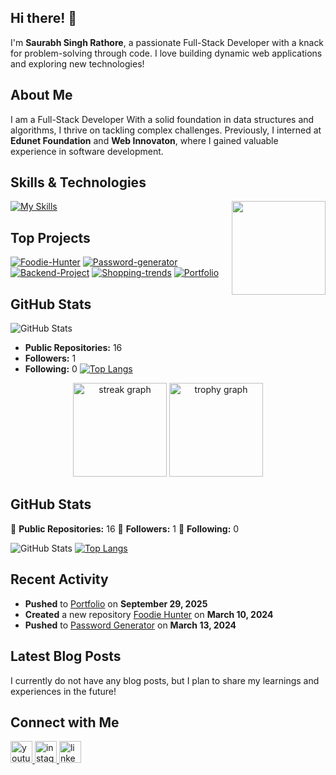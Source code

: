 ## Hi there! 👋

I'm **Saurabh Singh Rathore**, a passionate Full-Stack Developer with a knack for problem-solving through code. I love building dynamic web applications and exploring new technologies!

## About Me

I am a Full-Stack Developer  With a solid foundation in data structures and algorithms, I thrive on tackling complex challenges. Previously, I interned at **Edunet Foundation** and **Web Innovaton**, where I gained valuable experience in software development.

## Skills & Technologies

[![My Skills](https://skillicons.dev/icons?i=js,react,nodejs,express,mongodb,mysql,html,css,bootstrap,tailwind,nextjs,flask,py,vercel,vscode,git,github&perline=8)](https://skillicons.dev)
<img align="right" height="150" src="https://i.imgflip.com/65efzo.gif"  />

## Top Projects
[![**Foodie-Hunter**](https://github-readme-stats.vercel.app/api/pin/?username=saurabh-code-dev&repo=Foodie-Hunter&theme=dark)](https://github.com/saurabh-code-dev/Foodie-Hunter)
[![**Password-generator**](https://github-readme-stats.vercel.app/api/pin/?username=saurabh-code-dev&repo=Password-generator&theme=dark)](https://github.com/saurabh-code-dev/Password-generator)
[![**Backend-Project**](https://github-readme-stats.vercel.app/api/pin/?username=saurabh-code-dev&repo=Backend-Project&theme=dark)](https://github.com/saurabh-code-dev/Backend-Project)
[![**Shopping-trends**](https://github-readme-stats.vercel.app/api/pin/?username=saurabh-code-dev&repo=Shopping-trends&theme=dark)](https://github.com/saurabh-code-dev/Shopping-trends)
[![**Portfolio**](https://github-readme-stats.vercel.app/api/pin/?username=saurabh-code-dev&repo=Portfolio&theme=dark)](https://github.com/saurabh-code-dev/Portfolio)

## GitHub Stats
![GitHub Stats](https://github-readme-stats.vercel.app/api?username=saurabh-code-dev&show_icons=true&theme=radical)

- **Public Repositories:** 16
- **Followers:** 1
- **Following:** 0
[![Top Langs](https://github-readme-stats.vercel.app/api/top-langs/?username=saurabh-code-dev&layout=compact&theme=dark)](https://github.com/anuraghazra/github-readme-stats)
<div align="center">
  <img src="https://streak-stats.demolab.com?user=maurodesouza&locale=en&mode=daily&theme=dracula&hide_border=false&border_radius=5&order=3" height="150" alt="streak graph"  />
  <img src="https://github-profile-trophy.vercel.app?username=maurodesouza&theme=dracula&column=-1&row=1&margin-w=8&margin-h=8&no-bg=false&no-frame=false&order=4" height="150" alt="trophy graph"  />
</div>





## GitHub Stats
🌟 **Public Repositories:** 16
👥 **Followers:** 1
🔗 **Following:** 0

![GitHub Stats](https://github-readme-stats.vercel.app/api?username=saurabh-code-dev&show_icons=true&theme=radical)
[![Top Langs](https://github-readme-stats.vercel.app/api/top-langs/?username=saurabh-code-dev&layout=compact&theme=dark)](https://github.com/anuraghazra/github-readme-stats)

## Recent Activity

- **Pushed** to [Portfolio](https://github.com/saurabh-code-dev/Portfolio) on **September 29, 2025**
- **Created** a new repository [Foodie Hunter](https://github.com/saurabh-code-dev/Foodie-Hunter) on **March 10, 2024**
- **Pushed** to [Password Generator](https://github.com/saurabh-code-dev/Password-generator) on **March 13, 2024**

## Latest Blog Posts

I currently do not have any blog posts, but I plan to share my learnings and experiences in the future!

## Connect with Me

<div align="left">
  <a href="https://www.youtube.com/@built-with-saurabh" target="_blank">
    <img src="https://img.shields.io/static/v1?message=Youtube&logo=youtube&label=&color=FF0000&logoColor=white&labelColor=&style=for-the-badge" height="35" alt="youtube logo"  />
  </a>
  <a href="https://www.instagram.com/sau.rabhthakur23?igsh=amY5aDJmOGJyNGI1" target="_blank">
    <img src="https://img.shields.io/static/v1?message=Instagram&logo=instagram&label=&color=E4405F&logoColor=white&labelColor=&style=for-the-badge" height="35" alt="instagram logo"  />
  </a>
  <a href="https://www.linkedin.com/in/saurabh023/" target="_blank">
    <img src="https://img.shields.io/static/v1?message=LinkedIn&logo=linkedin&label=&color=0077B5&logoColor=white&labelColor=&style=for-the-badge" height="35" alt="linkedin logo"  />
  </a>
</div>

